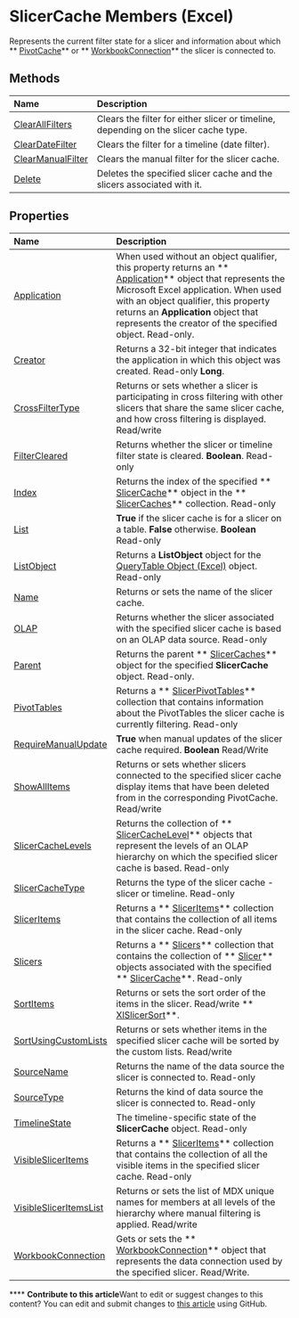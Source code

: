 
# SlicerCache Members (Excel)
Represents the current filter state for a slicer and information about which  ** [PivotCache](c3d84ef1-f9e6-b1bc-cbf0-3ba8dfe17439.md)** or ** [WorkbookConnection](5974dd57-7671-cd55-3f8f-6a76fa938317.md)** the slicer is connected to.

## Methods



|**Name**|**Description**|
|:-----|:-----|
| [ClearAllFilters](525cb7ab-3371-b4a0-45de-55725273527a.md)|Clears the filter for either slicer or timeline, depending on the slicer cache type.|
| [ClearDateFilter](d999d249-c0c7-747c-b402-acc650df5367.md)|Clears the filter for a timeline (date filter).|
| [ClearManualFilter](694a6838-44ab-1a91-009f-7d054bd4fc84.md)|Clears the manual filter for the slicer cache.|
| [Delete](34bc2dce-5286-deb2-995d-c64f146a2cd7.md)|Deletes the specified slicer cache and the slicers associated with it.|

## Properties



|**Name**|**Description**|
|:-----|:-----|
| [Application](a255b34e-8ba2-db68-ae12-52e9cd20cf53.md)|When used without an object qualifier, this property returns an  ** [Application](19b73597-5cf9-4f56-8227-b5211f657f6f.md)** object that represents the Microsoft Excel application. When used with an object qualifier, this property returns an **Application** object that represents the creator of the specified object. Read-only.|
| [Creator](5ad84292-103d-1adb-620d-44726a3c6f0b.md)|Returns a 32-bit integer that indicates the application in which this object was created. Read-only  **Long**.|
| [CrossFilterType](8a29b376-c999-472d-0853-2e2f4a0949a0.md)|Returns or sets whether a slicer is participating in cross filtering with other slicers that share the same slicer cache, and how cross filtering is displayed. Read/write|
| [FilterCleared](7ba523e4-365f-9cfb-9fa2-bf0e025996ae.md)|Returns whether the slicer or timeline filter state is cleared.  **Boolean**. Read-only|
| [Index](b923111d-27cf-671e-e3de-5795ffb1a737.md)| Returns the index of the specified ** [SlicerCache](6e6533e3-0503-a1d3-9ecd-f7997233565f.md)** object in the ** [SlicerCaches](d6097f70-cdc7-3be7-575c-cf43a0765e10.md)** collection. Read-only|
| [List](6dfa6c90-fb6e-ede3-9b2f-449372a27c40.md)| **True** if the slicer cache is for a slicer on a table. **False** otherwise. **Boolean** Read-only|
| [ListObject](914bb00c-e96c-c241-db9b-aa108856a98b.md)|Returns a  **ListObject** object for the [QueryTable Object (Excel)](505b84ea-64b3-b4fe-741a-de6884eb69eb.md) object. Read-only|
| [Name](3b4a00c0-c6c9-6eee-043c-8102642354df.md)|Returns or sets the name of the slicer cache.|
| [OLAP](621ca936-5b60-98be-45a2-ea15ef5297ba.md)|Returns whether the slicer associated with the specified slicer cache is based on an OLAP data source. Read-only|
| [Parent](77cd3061-b954-50ef-121f-51296dbfd3c8.md)|Returns the parent  ** [SlicerCaches](d6097f70-cdc7-3be7-575c-cf43a0765e10.md)** object for the specified **SlicerCache** object. Read-only.|
| [PivotTables](73fc8935-3c88-0a79-b0a1-05af99f14bc8.md)|Returns a  ** [SlicerPivotTables](8302dc8a-3845-12b0-f88e-761f104f1dcc.md)** collection that contains information about the PivotTables the slicer cache is currently filtering. Read-only|
| [RequireManualUpdate](5ddad9f9-c875-e37f-4424-d2a11b7355cb.md)| **True** when manual updates of the slicer cache required. **Boolean** Read/Write|
| [ShowAllItems](72622510-b644-db1b-2905-4eaba53b0ecb.md)|Returns or sets whether slicers connected to the specified slicer cache display items that have been deleted from in the corresponding PivotCache. Read/write|
| [SlicerCacheLevels](0fa9bd67-2276-196d-15e6-2570d8c9770a.md)|Returns the collection of  ** [SlicerCacheLevel](d73ff7ab-4d7a-6a73-3716-11dc6716688d.md)** objects that represent the levels of an OLAP hierarchy on which the specified slicer cache is based. Read-only|
| [SlicerCacheType](aa26c507-e223-fdd7-1bf6-82b35b206298.md)|Returns the type of the slicer cache - slicer or timeline. Read-only|
| [SlicerItems](d552a519-3d9f-74b8-4cbe-3b5c935a14d9.md)|Returns a  ** [SlicerItems](80bbbbab-711a-cefb-255b-94fe2994d3c8.md)** collection that contains the collection of all items in the slicer cache. Read-only|
| [Slicers](9a1f257a-433b-1b8b-366b-5e89c5d4c955.md)|Returns a  ** [Slicers](12b67ff5-cf66-35d1-2c72-9aa2f4a396a0.md)** collection that contains the collection of ** [Slicer](577be0f6-4eda-0093-8899-097f3c900383.md)** objects associated with the specified ** [SlicerCache](6e6533e3-0503-a1d3-9ecd-f7997233565f.md)**. Read-only|
| [SortItems](da8fd267-5c4d-c333-fb21-bb3c4305747c.md)|Returns or sets the sort order of the items in the slicer. Read/write  ** [XlSlicerSort](e8a8bcac-880d-e5d5-c05f-2ecb2910639c.md)**.|
| [SortUsingCustomLists](61c156fe-67cf-f6e8-4fce-bc617c9a1e03.md)|Returns or sets whether items in the specified slicer cache will be sorted by the custom lists. Read/write|
| [SourceName](659a7670-024e-3763-7d94-e2e4b86cfc9e.md)|Returns the name of the data source the slicer is connected to. Read-only|
| [SourceType](4e23b50d-5b9f-3272-3e14-1ce0b95f8dc4.md)|Returns the kind of data source the slicer is connected to. Read-only|
| [TimelineState](f7802d4e-39f6-11bb-2285-7cf012bed3ef.md)|The timeline-specific state of the  **SlicerCache** object. Read-only|
| [VisibleSlicerItems](ea9d1b43-1280-5423-515f-8d00e0624901.md)|Returns a  ** [SlicerItems](80bbbbab-711a-cefb-255b-94fe2994d3c8.md)** collection that contains the collection of all the visible items in the specified slicer cache. Read-only|
| [VisibleSlicerItemsList](1002d654-8207-fe88-567e-8bd4e36fbeb4.md)|Returns or sets the list of MDX unique names for members at all levels of the hierarchy where manual filtering is applied. Read/write|
| [WorkbookConnection](ffe4fcbc-025e-6349-aaee-39a938b61e1e.md)|Gets or sets the  ** [WorkbookConnection](5974dd57-7671-cd55-3f8f-6a76fa938317.md)** object that represents the data connection used by the specified slicer. Read/Write.|

****   **Contribute to this article**Want to edit or suggest changes to this content? You can edit and submit changes to  [this article](https://github.com/jhershey00/VBA_Excel_Test/OpenXMLCon/articles/59572fc4-0dd9-096a-61b9-7775f90ac7be.md) using GitHub.

